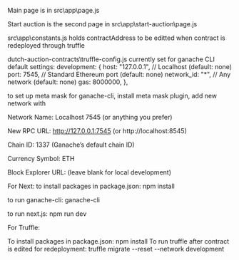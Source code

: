 Main page is in src\app\page.js

Start auction is the second page in src\app\start-auction\page.js

src\app\constants.js holds contractAddress to be editted when contract is redeployed through truffle

dutch-auction-contracts\truffle-config.js currently set for ganache CLI default settings: 
development: {
      host: "127.0.0.1",     // Localhost (default: none)
      port: 7545,            // Standard Ethereum port (default: none)
      network_id: "*",       // Any network (default: none)
      gas: 8000000,
     },
     
to set up meta mask for ganache-cli, install meta mask plugin, add new network with 

Network Name: Localhost 7545 (or anything you prefer)

New RPC URL: http://127.0.0.1:7545 (or http://localhost:8545)

Chain ID: 1337 (Ganache’s default chain ID)

Currency Symbol: ETH

Block Explorer URL: (leave blank for local development)

For Next:
to install packages in package.json: npm install

to run ganache-cli: ganache-cli

to run next.js: npm run dev

For Truffle:

To install packages in package.json: npm install
To run truffle after contract is edited for redeployment: truffle migrate --reset --network development



